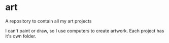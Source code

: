 # art
A repository to contain all my art projects

I can't paint or draw, so I use computers to create artwork. Each project has it's own folder.

